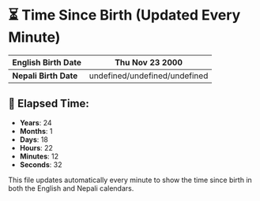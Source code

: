 # ⏳ Time Since Birth (Updated Every Minute)

| **English Birth Date** | Thu Nov 23 2000 |
|------------------------|-------------------------------------|
| **Nepali Birth Date**  | undefined/undefined/undefined                  |

## 📅 Elapsed Time:

- **Years**: 24
- **Months**: 1
- **Days**: 18
- **Hours**: 22
- **Minutes**: 12
- **Seconds**: 32

This file updates automatically every minute to show the time since birth in both the English and Nepali calendars.